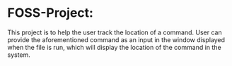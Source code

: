 # FOSS-Project:
This project is to help the user track the location of a command.
User can provide the aforementioned command as an input in the window displayed when the file is run, which will display the location of the command in the system.
